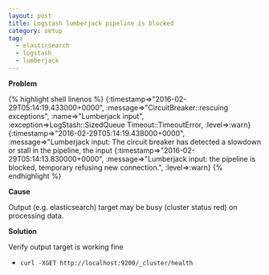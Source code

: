 ```yaml
---
layout: post
title: Logstash lumberjack pipeline is blocked
category: setup
tag:
  - elasticsearch
  - logstash
  - lumberjack
---
```


**Problem**

{% highlight shell linenos %}
{:timestamp=>"2016-02-29T05:14:19.433000+0000", :message=>"CircuitBreaker::rescuing exceptions", :name=>"Lumberjack input", :exception=>LogStash::SizedQueue
Timeout::TimeoutError, :level=>:warn}
{:timestamp=>"2016-02-29T05:14:19.438000+0000", :message=>"Lumberjack input: The circuit breaker has detected a slowdown or stall in the pipeline, the input
{:timestamp=>"2016-02-29T05:14:13.830000+0000", :message=>"Lumberjack input: the pipeline is blocked, temporary refusing new connection.", :level=>:warn}
{% endhighlight %}

**Cause**

Output (e.g. elasticsearch) target may be busy (cluster status red) on processing data.

**Solution**

Verify output target is working fine
* `curl -XGET http://localhost:9200/_cluster/health`
